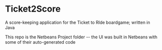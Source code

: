 Ticket2Score
============

A score-keeping application for the Ticket to RIde boardgame; written in Java

This repo is the Netbeans Project folder -- the UI was built in Netbeans with some of their auto-generated code

